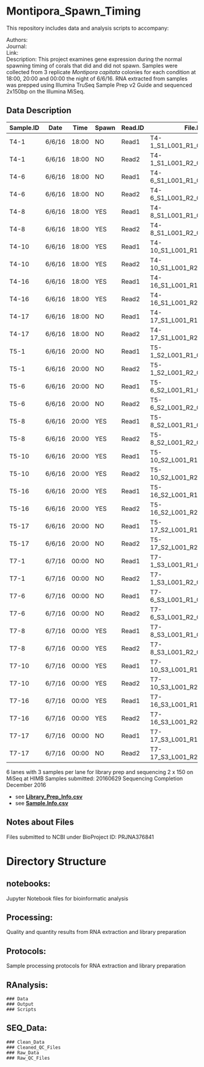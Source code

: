# Montipora_Spawn_Timing


This repository includes data and analysis scripts to accompany:

Authors:  
Journal:   
Link:   
Description: 
This project examines gene expression during the normal spawning timing of corals that did and did not spawn. Samples were collected from 3 replicate _Montipora capitata_ colonies for each condition at 18:00, 20:00 and 00:00 the night of 6/6/16. RNA extracted from samples was prepped using Illumina TruSeq Sample Prep v2 Guide and sequenced 2x150bp on the Illumina MiSeq.
 
## Data Description

**Sample.ID** | **Date** | **Time** | **Spawn** | **Read.ID** | **File.ID** | **Read.Count**  
 ------ | ------ | ------ | ------ | ------ | ------ | ------ 
T4-1 | 6/6/16 | 18:00 | NO | Read1 | T4-1_S1_L001_R1_001.fastq.gz | 3438991
T4-1 | 6/6/16 | 18:00 | NO | Read2 | T4-1_S1_L001_R2_001.fastq.gz | 3438991
T4-6 | 6/6/16 | 18:00 | NO | Read1 | T4-6_S1_L001_R1_001.fastq.gz | 4070019
T4-6 | 6/6/16 | 18:00 | NO | Read2 | T4-6_S1_L001_R2_001.fastq.gz | 4070019
T4-8 | 6/6/16 | 18:00 | YES | Read1 | T4-8_S1_L001_R1_001.fastq.gz | 5059437
T4-8 | 6/6/16 | 18:00 | YES | Read2 | T4-8_S1_L001_R2_001.fastq.gz | 5059437
T4-10 | 6/6/16 | 18:00 | YES | Read1 | T4-10_S1_L001_R1_001.fastq.gz | 4192400
T4-10 | 6/6/16 | 18:00 | YES | Read2 | T4-10_S1_L001_R2_001.fastq.gz | 4192400
T4-16 | 6/6/16 | 18:00 | YES | Read1 | T4-16_S1_L001_R1_001.fastq.gz | 5728309
T4-16 | 6/6/16 | 18:00 | YES | Read2 | T4-16_S1_L001_R2_001.fastq.gz | 5728309
T4-17 | 6/6/16 | 18:00 | NO | Read1 | T4-17_S1_L001_R1_001.fastq.gz | 5685333
T4-17 | 6/6/16 | 18:00 | NO | Read2 | T4-17_S1_L001_R2_001.fastq.gz | 5685333
T5-1 | 6/6/16 | 20:00 | NO | Read1 | T5-1_S2_L001_R1_001.fastq.gz | 3278023
T5-1 | 6/6/16 | 20:00 | NO | Read2 | T5-1_S2_L001_R2_001.fastq.gz | 3278023
T5-6 | 6/6/16 | 20:00 | NO | Read1 | T5-6_S2_L001_R1_001.fastq.gz | 4508425
T5-6 | 6/6/16 | 20:00 | NO | Read2 | T5-6_S2_L001_R2_001.fastq.gz | 4508425
T5-8 | 6/6/16 | 20:00 | YES | Read1 | T5-8_S2_L001_R1_001.fastq.gz | 5257196
T5-8 | 6/6/16 | 20:00 | YES | Read2 | T5-8_S2_L001_R2_001.fastq.gz | 5257196
T5-10 | 6/6/16 | 20:00 | YES | Read1 | T5-10_S2_L001_R1_001.fastq.gz | 5182807
T5-10 | 6/6/16 | 20:00 | YES | Read2 | T5-10_S2_L001_R2_001.fastq.gz | 5182807
T5-16 | 6/6/16 | 20:00 | YES | Read1 | T5-16_S2_L001_R1_001.fastq.gz | 5054983
T5-16 | 6/6/16 | 20:00 | YES | Read2 | T5-16_S2_L001_R2_001.fastq.gz | 5054983
T5-17 | 6/6/16 | 20:00 | NO | Read1 | T5-17_S2_L001_R1_001.fastq.gz | 4777150
T5-17 | 6/6/16 | 20:00 | NO | Read2 | T5-17_S2_L001_R2_001.fastq.gz | 4777150
T7-1 | 6/7/16 | 00:00 | NO | Read1 | T7-1_S3_L001_R1_001.fastq.gz | 3480865
T7-1 | 6/7/16 | 00:00 | NO | Read2 | T7-1_S3_L001_R2_001.fastq.gz | 3480865
T7-6 | 6/7/16 | 00:00 | NO | Read1 | T7-6_S3_L001_R1_001.fastq.gz | 4179337
T7-6 | 6/7/16 | 00:00 | NO | Read2 | T7-6_S3_L001_R2_001.fastq.gz | 4179337
T7-8 | 6/7/16 | 00:00 | YES | Read1 | T7-8_S3_L001_R1_001.fastq.gz | 4055930
T7-8 | 6/7/16 | 00:00 | YES | Read2 | T7-8_S3_L001_R2_001.fastq.gz | 4055930
T7-10 | 6/7/16 | 00:00 | YES | Read1 | T7-10_S3_L001_R1_001.fastq.gz | 3767511
T7-10 | 6/7/16 | 00:00 | YES | Read2 | T7-10_S3_L001_R2_001.fastq.gz | 3767511
T7-16 | 6/7/16 | 00:00 | YES | Read1 | T7-16_S3_L001_R1_001.fastq.gz | 4661903
T7-16 | 6/7/16 | 00:00 | YES | Read2 | T7-16_S3_L001_R2_001.fastq.gz | 4661903
T7-17 | 6/7/16 | 00:00 | NO | Read1 | T7-17_S3_L001_R1_001.fastq.gz | 4349113
T7-17 | 6/7/16 | 00:00 | NO | Read2 | T7-17_S3_L001_R2_001.fastq.gz | 4349113



6 lanes with 3 samples per lane for library prep and sequencing 2 x 150 on MiSeq at HIMB
Samples submitted: 20160629
Sequencing Completion December 2016

* see [**Library_Prep_Info.csv**](https://github.com/hputnam/Montipora_Spawn_Timing/blob/master/Processing/Library_Prep_Info.csv)
* see [**Sample.Info.csv**](https://github.com/hputnam/Montipora_Spawn_Timing/blob/master/Processing/Sample.Info.csv)

## Notes about Files
Files submitted to NCBI under BioProject ID: PRJNA376841

# Directory Structure


## notebooks:
Jupyter Notebook files for bioinformatic analysis

## Processing:
Quality and quantity results from RNA extraction and library preparation 

## Protocols:
Sample processing protocols for RNA extraction and library preparation

## RAnalysis:
	### Data
	### Output
	### Scripts

## SEQ_Data:
	### Clean_Data
	### Cleaned_QC_Files
	### Raw_Data
	### Raw_QC_Files
 











